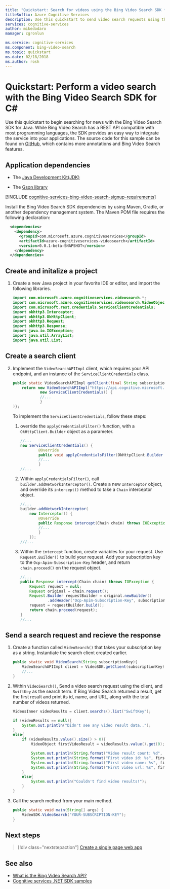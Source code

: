 ```yaml
---
title: "Quickstart: Search for videos using the Bing Video Search SDK for Java"
titleSuffix: Azure Cognitive Services
description: Use this quickstart to send video search requests using the Bing Video Search SDK for Java.
services: cognitive-services
author: mikedodaro
manager: cgronlun

ms.service: cognitive-services
ms.component: bing-video-search
ms.topic: quickstart
ms.date: 02/18/2018
ms.author: rosh
---
```

# Quickstart: Perform a video search with the Bing Video Search SDK for C#

Use this quickstart to begin searching for news with the Bing Video Search SDK for Java. While Bing Video Search has a REST API compatible with most programming languages, the SDK provides an easy way to integrate the service into your applications. The source code for this sample can be found on [GitHub](https://github.com/Azure-Samples/cognitive-services-java-sdk-samples/tree/master/Search/BingVideoSearch), which contains more annotations and Bing Video Search features.

## Application dependencies

* The [Java Development Kit(JDK)](https://www.oracle.com/technetwork/java/javase/downloads/jdk11-downloads-5066655.html)

* The [Gson library](https://github.com/google/gson)

[!INCLUDE [cognitive-services-bing-video-search-signup-requirements](../../../../includes/cognitive-services-bing-video-search-signup-requirements.md)]

Install the Bing Video Search SDK dependencies by using Maven, Gradle, or another dependency management system. The Maven POM file requires the following declaration:

```xml
  <dependencies>
    <dependency>
      <groupId>com.microsoft.azure.cognitiveservices</groupId>
      <artifactId>azure-cognitiveservices-videosearch</artifactId>
      <version>0.0.1-beta-SNAPSHOT</version>
    </dependency>
  </dependencies> 
```

## Create and initalize a project


1. Create a new Java project in your favorite IDE or editor, and import the following libraries.

    ```java
    import com.microsoft.azure.cognitiveservices.videosearch.*;
    import com.microsoft.azure.cognitiveservices.videosearch.VideoObject;
    import com.microsoft.rest.credentials.ServiceClientCredentials;
    import okhttp3.Interceptor;
    import okhttp3.OkHttpClient;
    import okhttp3.Request;
    import okhttp3.Response;
    import java.io.IOException;
    import java.util.ArrayList;
    import java.util.List; 
    ```

## Create a search client

2. Implement the `VideoSearchAPIImpl` client, which requires your API endpoint, and an instance of the `ServiceClientCredentials` class.

    ```java
    public static VideoSearchAPIImpl getClient(final String subscriptionKey) {
        return new VideoSearchAPIImpl("https://api.cognitive.microsoft.com/bing/v7.0/",
                new ServiceClientCredentials() {
                //...
                }
    )};
    ```

    To implement the `ServiceClientCredentials`, follow these steps:

    1. override the `applyCredentialsFilter()` function, with a `OkHttpClient.Builder` object as a parameter. 
        
        ```java
        //...
        new ServiceClientCredentials() {
                @Override
                public void applyCredentialsFilter(OkHttpClient.Builder builder) {
                //...
                }
        //...
        ```
    
    2. Within `applyCredentialsFilter()`, call `builder.addNetworkInterceptor()`. Create a new `Interceptor` object, and override its `intercept()` method to take a `Chain` interceptor object.

        ```java
        //...
        builder.addNetworkInterceptor(
            new Interceptor() {
                @Override
                public Response intercept(Chain chain) throws IOException {
                //...    
                }
            });
        ///...
        ```

    3. Within the `intercept` function, create variables for your request. Use `Request.Builder()` to build your request. Add your subscription key to the `Ocp-Apim-Subscription-Key` header, and return `chain.proceed()` on the request object.
            
        ```java
        //...
        public Response intercept(Chain chain) throws IOException {
            Request request = null;
            Request original = chain.request();
            Request.Builder requestBuilder = original.newBuilder()
                    .addHeader("Ocp-Apim-Subscription-Key", subscriptionKey);
            request = requestBuilder.build();
            return chain.proceed(request);
        }
        //...
        ```

## Send a search request and recieve the response 

1. Create a function called `VideoSearch()` that takes your subscription key as a string. Instantiate the search client created earlier.
    
    ```java
    public static void VideoSearch(String subscriptionKey){
        VideoSearchAPIImpl client = VideoSDK.getClient(subscriptionKey);
        //...
    }
    ```
2. Within `VideoSearch()`, Send a video search request using the client, and `SwiftKey` as the search term. If Bing Video Search returned a result, get the first result and print its id, name, and URL, along with the total number of videos returned. 
    
    ```java
    VideosInner videoResults = client.searchs().list("SwiftKey");

    if (videoResults == null){
        System.out.println("Didn't see any video result data..");
    }
    else{
        if (videoResults.value().size() > 0){
            VideoObject firstVideoResult = videoResults.value().get(0);

            System.out.println(String.format("Video result count: %d", videoResults.value().size()));
            System.out.println(String.format("First video id: %s", firstVideoResult.videoId()));
            System.out.println(String.format("First video name: %s", firstVideoResult.name()));
            System.out.println(String.format("First video url: %s", firstVideoResult.contentUrl()));
        }
        else{
            System.out.println("Couldn't find video results!");
        }
    }
    ```

3. Call the search method from your main method.

    ```java
    public static void main(String[] args) {
        VideoSDK.VideoSearch("YOUR-SUBSCRIPTION-KEY");
    }
    ```

## Next steps

> [!div class="nextstepaction"]
> [Create a single page web app](../tutorial-bing-video-search-single-page-app.md)

## See also 

* [What is the Bing Video Search API?](../overview.md)
* [Cognitive services .NET SDK samples](https://github.com/Azure-Samples/cognitive-services-dotnet-sdk-samples/tree/master/BingSearchv7)